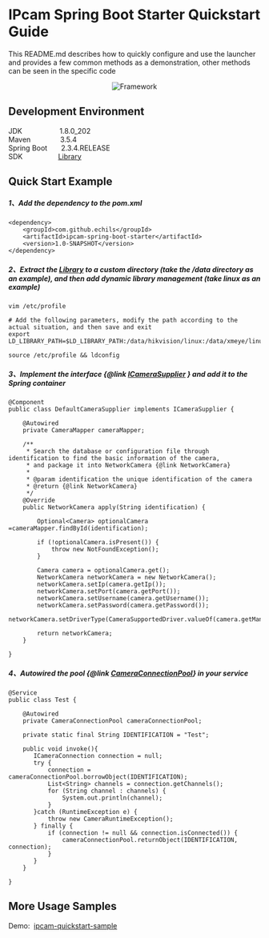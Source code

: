 # IPcam Spring Boot Starter Quickstart Guide

This README.md describes how to quickly configure and use the launcher and provides a few common methods as a demonstration, other methods can be seen in the specific code  

<p align="center">
  <a>
   <img alt="Framework" src="ECHILS.PNG">
  </a>
</p>

## Development Environment  
JDK     &nbsp;&nbsp;&nbsp;&nbsp;&nbsp;&nbsp;&nbsp;&nbsp;&nbsp;&nbsp;&nbsp;&nbsp;&nbsp;&nbsp;&nbsp;&nbsp;&nbsp;&nbsp;1.8.0_202  
Maven   &nbsp;&nbsp;&nbsp;&nbsp;&nbsp;&nbsp;&nbsp;&nbsp;&nbsp;&nbsp;&nbsp;&nbsp;&nbsp;&nbsp;3.5.4  
Spring Boot &nbsp;&nbsp;&nbsp;&nbsp;&nbsp;&nbsp;2.3.4.RELEASE  
SDK &nbsp;&nbsp;&nbsp;&nbsp;&nbsp;&nbsp;&nbsp;&nbsp;&nbsp;&nbsp;&nbsp;&nbsp;&nbsp;&nbsp;&nbsp;&nbsp;&nbsp;[Library](sdk)


## Quick Start Example  

##### 1、Add the dependency to the pom.xml  
````
<dependency>
    <groupId>com.github.echils</groupId>
    <artifactId>ipcam-spring-boot-starter</artifactId>
    <version>1.0-SNAPSHOT</version>
</dependency>
````
##### 2、Extract the [Library](sdk) to a custom directory (take the /data directory as an example), and then add dynamic library management (take linux as an example)
````
vim /etc/profile
````
````
# Add the following parameters, modify the path according to the actual situation, and then save and exit
export LD_LIBRARY_PATH=$LD_LIBRARY_PATH:/data/hikvision/linux:/data/xmeye/linux
````
````
source /etc/profile && ldconfig
````
##### 3、Implement the interface {@link [ICameraSupplier](./src/main/java/com/github/ipcam/ICameraSupplier.java) } and add it to the Spring container
````
@Component
public class DefaultCameraSupplier implements ICameraSupplier {

    @Autowired
    private CameraMapper cameraMapper;
    
    /**
     * Search the database or configuration file through identification to find the basic information of the camera,
     * and package it into NetworkCamera {@link NetworkCamera}
     *
     * @param identification the unique identification of the camera
     * @return {@link NetworkCamera}
     */
    @Override
    public NetworkCamera apply(String identification) {

        Optional<Camera> optionalCamera =cameraMapper.findById(identification);
        
        if (!optionalCamera.isPresent()) {
            throw new NotFoundException();   
        }
        
        Camera camera = optionalCamera.get();
        NetworkCamera networkCamera = new NetworkCamera();
        networkCamera.setIp(camera.getIp());
        networkCamera.setPort(camera.getPort());
        networkCamera.setUsername(camera.getUsername());
        networkCamera.setPassword(camera.getPassword());
        networkCamera.setDriverType(CameraSupportedDriver.valueOf(camera.getManufacturer()));

        return networkCamera;
    }

}
````

##### 4、Autowired the pool {@link [CameraConnectionPool](./src/main/java/com/github/ipcam/pool/CameraConnectionPool.java)} in your service  
````
@Service
public class Test {

    @Autowired
    private CameraConnectionPool cameraConnectionPool;

    private static final String IDENTIFICATION = "Test";
    
    public void invoke(){
       ICameraConnection connection = null;
       try {
           connection = cameraConnectionPool.borrowObject(IDENTIFICATION);
           List<String> channels = connection.getChannels();
           for (String channel : channels) {
               System.out.println(channel);
           }
       }catch (RuntimeException e) {
           throw new CameraRuntimeException();
       } finally {
           if (connection != null && connection.isConnected()) {
               cameraConnectionPool.returnObject(IDENTIFICATION, connection);
           }
       } 
    }
    
}
````

## More Usage Samples
Demo:&nbsp;&nbsp;[ipcam-quickstart-sample](ipcam-quickstart-sample) 
